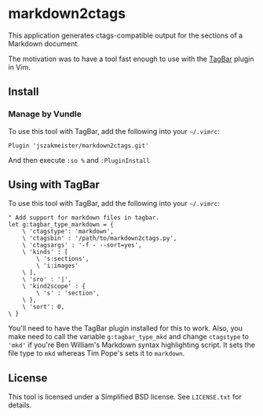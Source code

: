 # markdown2ctags

This application generates ctags-compatible output for the sections of a
Markdown document.

The motivation was to have a tool fast enough to use with the
[TagBar](https://github.com/majutsushi/tagbar) plugin in Vim.

## Install

### Manage by Vundle
To use this tool with TagBar, add the following into your `~/.vimrc`:
```
Plugin 'jszakmeister/markdown2ctags.git'
```
And then execute `:so %` and `:PluginInstall`

## Using with TagBar

To use this tool with TagBar, add the following into your `~/.vimrc`:

    " Add support for markdown files in tagbar.
    let g:tagbar_type_markdown = {
        \ 'ctagstype': 'markdown',
        \ 'ctagsbin' : '/path/to/markdown2ctags.py',
        \ 'ctagsargs' : '-f - --sort=yes',
        \ 'kinds' : [
            \ 's:sections',
            \ 'i:images'
        \ ],
        \ 'sro' : '|',
        \ 'kind2scope' : {
            \ 's' : 'section',
        \ },
        \ 'sort': 0,
    \ }

You'll need to have the TagBar plugin installed for this to work.  Also, you
make need to call the variable `g:tagbar_type_mkd` and change `ctagstype` to
`'mkd'` if you're Ben William's Markdown syntax highlighting script.  It sets
the file type to `mkd` whereas Tim Pope's sets it to `markdown`.

## License

This tool is licensed under a Simplified BSD license.  See ``LICENSE.txt`` for
details.
